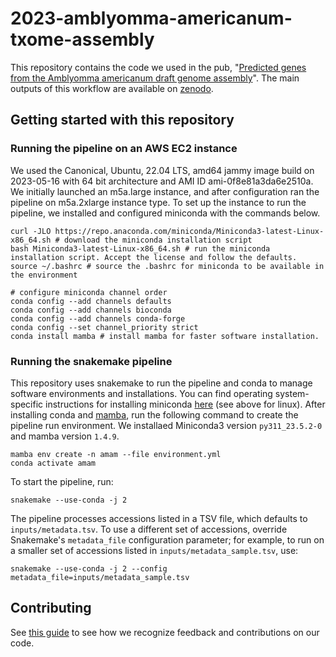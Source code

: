 # 2023-amblyomma-americanum-txome-assembly

This repository contains the code we used in the pub, "[Predicted genes from the Amblyomma americanum draft genome assembly](﻿https://doi.org/10.57844/arcadia-9602-3351﻿)".
The main outputs of this workflow are available on [zenodo](https://zenodo.org/records/10574110).

## Getting started with this repository

### Running the pipeline on an AWS EC2 instance

We used the Canonical, Ubuntu, 22.04 LTS, amd64 jammy image build on 2023-05-16 with 64 bit architecture and AMI ID ami-0f8e81a3da6e2510a.
We initially launched an m5a.large instance, and after configuration ran the pipeline on m5a.2xlarge instance type.
To set up the instance to run the pipeline, we installed and configured miniconda with the commands below.

```
curl -JLO https://repo.anaconda.com/miniconda/Miniconda3-latest-Linux-x86_64.sh # download the miniconda installation script
bash Miniconda3-latest-Linux-x86_64.sh # run the miniconda installation script. Accept the license and follow the defaults.
source ~/.bashrc # source the .bashrc for miniconda to be available in the environment

# configure miniconda channel order
conda config --add channels defaults 
conda config --add channels bioconda
conda config --add channels conda-forge
conda config --set channel_priority strict
conda install mamba # install mamba for faster software installation.
```

### Running the snakemake pipeline

This repository uses snakemake to run the pipeline and conda to manage software environments and installations.
You can find operating system-specific instructions for installing miniconda [here](https://docs.conda.io/en/latest/miniconda.html) (see above for linux).
After installing conda and [mamba](https://mamba.readthedocs.io/en/latest/), run the following command to create the pipeline run environment.
We installaed Miniconda3 version `py311_23.5.2-0` and mamba version `1.4.9`.

```
mamba env create -n amam --file environment.yml
conda activate amam
```

To start the pipeline, run:

```
snakemake --use-conda -j 2
```

The pipeline processes accessions listed in a TSV file, which defaults to `inputs/metadata.tsv`.
To use a different set of accessions, override Snakemake's `metadata_file` configuration parameter; for example, to run on a smaller set of accessions listed in `inputs/metadata_sample.tsv`, use:

```
snakemake --use-conda -j 2 --config metadata_file=inputs/metadata_sample.tsv
```

## Contributing

See [this guide](https://github.com/Arcadia-Science/arcadia-software-handbook/blob/main/guides-and-standards/guide-credit-for-contributions.md) to see how we recognize feedback and contributions on our code.
